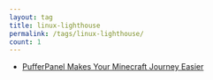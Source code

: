 ```yaml
---
layout: tag
title: linux-lighthouse
permalink: /tags/linux-lighthouse/
count: 1
---
```


- [PufferPanel Makes Your Minecraft Journey Easier](https://hanqixu.com/linux-lighthouse/2024/06/23/pufferpanel-makes-your-mc-journey-easier.html)
